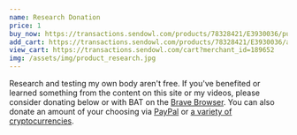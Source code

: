 ```yaml
---
name: Research Donation
price: 1
buy_now: https://transactions.sendowl.com/products/78328421/E3930036/purchase
add_cart: https://transactions.sendowl.com/products/78328421/E3930036/add_to_cart
view_cart: https://transactions.sendowl.com/cart?merchant_id=189652
img: /assets/img/product_research.jpg
---
```


Research and testing my own body aren't free.  If you've benefited or learned something from the content on this site or my videos, please consider donating below or with BAT on the [Brave Browser](https://brave.com/aus260).  You can also donate an amount of your choosing via [PayPal](https://paypal.me/savagezen) or [a variety of cryptocurrencies](/tabs/about).

